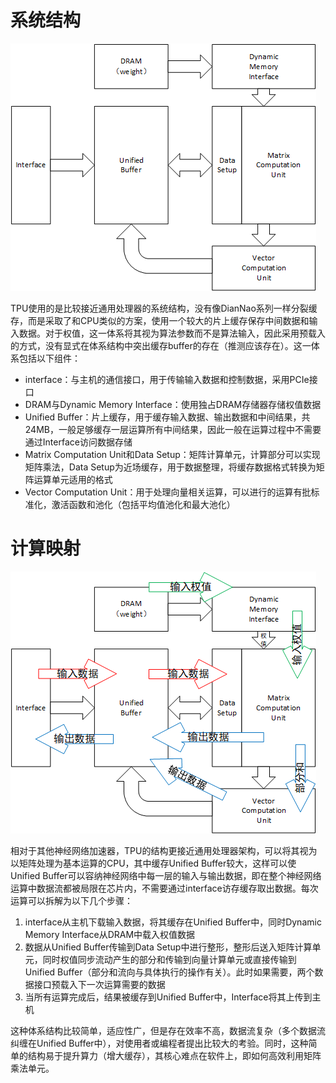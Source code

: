 # 系统结构

![](./structure.png)

TPU使用的是比较接近通用处理器的系统结构，没有像DianNao系列一样分裂缓存，而是采取了和CPU类似的方案，使用一个较大的片上缓存保存中间数据和输入数据。对于权值，这一体系将其视为算法参数而不是算法输入，因此采用预载入的方式，没有显式在体系结构中突出缓存buffer的存在（推测应该存在）。这一体系包括以下组件：

- interface：与主机的通信接口，用于传输输入数据和控制数据，采用PCIe接口
- DRAM与Dynamic Memory Interface：使用独占DRAM存储器存储权值数据
- Unified Buffer：片上缓存，用于缓存输入数据、输出数据和中间结果，共24MB，一般足够缓存一层运算所有中间结果，因此一般在运算过程中不需要通过Interface访问数据存储
- Matrix Computation Unit和Data Setup：矩阵计算单元，计算部分可以实现矩阵乘法，Data Setup为近场缓存，用于数据整理，将缓存数据格式转换为矩阵运算单元适用的格式
- Vector Computation Unit：用于处理向量相关运算，可以进行的运算有批标准化，激活函数和池化（包括平均值池化和最大池化）

# 计算映射

![](./dataflow.png)

相对于其他神经网络加速器，TPU的结构更接近通用处理器架构，可以将其视为以矩阵处理为基本运算的CPU，其中缓存Unified Buffer较大，这样可以使Unified Buffer可以容纳神经网络中每一层的输入与输出数据，即在整个神经网络运算中数据流都被局限在芯片内，不需要通过interface访存缓存取出数据。每次运算可以拆解为以下几个步骤：

1. interface从主机下载输入数据，将其缓存在Unified Buffer中，同时Dynamic Memory Interface从DRAM中载入权值数据
2. 数据从Unified Buffer传输到Data Setup中进行整形，整形后送入矩阵计算单元，同时权值同步流动产生的部分和传输到向量计算单元或直接传输到Unified Buffer（部分和流向与具体执行的操作有关）。此时如果需要，两个数据接口预载入下一次运算需要的数据
3. 当所有运算完成后，结果被缓存到Unified Buffer中，Interface将其上传到主机

这种体系结构比较简单，适应性广，但是存在效率不高，数据流复杂（多个数据流纠缠在Unified Buffer中），对使用者或编程者提出比较大的考验。同时，这种简单的结构易于提升算力（增大缓存），其核心难点在软件上，即如何高效利用矩阵乘法单元。